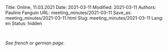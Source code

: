 Title: Online, 11.03.2021
Date: 2021-03-11
Modified: 2021-03-11
Authors: Pauline Fanguin
URL: meeting_minutes/2021-03-11
Save_as: meeting_minutes/2021-03-11.html
Slug: meeting_minutes/2021-03-11
Lang: en
Status: hidden

<br />

*See french or german page.*
